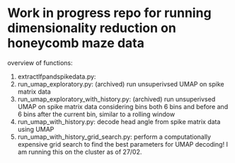 # Work in progress repo for running dimensionality reduction on honeycomb maze data
overview of functions: 
<br>
1. extractlfpandspikedata.py:
2. run_umap_exploratory.py: (archived) run unsuperivsed UMAP on spike matrix data
3. run_umap_exploratory_with_history.py: (archived) run unsuperivsed UMAP on spike matrix data considering bins both 6 bins and before and 6 bins after the current bin, similar to a rolling window
4. run_umap_with_history.py: decode head angle from spike matrix data using UMAP
5. run_umap_with_history_grid_search.py: perform a computationally expensive grid search to find the best parameters for UMAP decoding! I am running this on the cluster as of 27/02.
